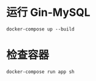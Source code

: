 # 运行 Gin-MySQL

```shell
docker-compose up --build
```

<!-- ```shell
docker-compose build
docker-compose up -d
``` -->

# 检查容器

```shell
docker-compose run app sh
```
